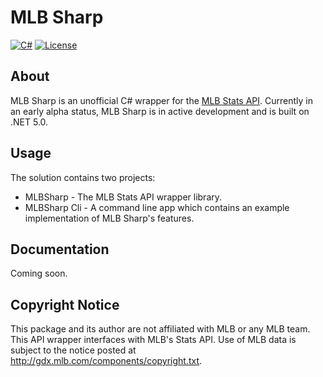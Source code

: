 # MLB Sharp
[![C#](https://img.shields.io/badge/Language-CSharp-darkgreen.svg)](https://en.wikipedia.org/wiki/C_Sharp_(programming_language)) [![License](https://img.shields.io/badge/License-MIT-red.svg)](https://opensource.org/licenses/MIT)

## About

MLB Sharp is an unofficial C# wrapper for the [MLB Stats API](http://statsapi.mlb.com/). Currently in an early alpha status, MLB Sharp is in active development and is built on .NET 5.0.

## Usage

The solution contains two projects: 

* MLBSharp - The MLB Stats API wrapper library.
* MLBSharp Cli - A command line app which contains an example implementation of MLB Sharp's features.

## Documentation

Coming soon.

## Copyright Notice 

This package and its author are not affiliated with MLB or any MLB team. This API wrapper interfaces with MLB's Stats API. Use of MLB data is subject to the notice posted at http://gdx.mlb.com/components/copyright.txt.

